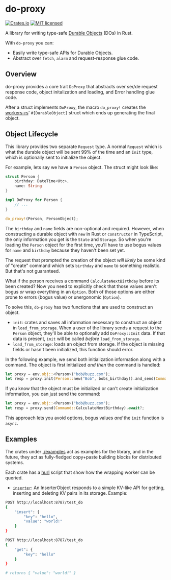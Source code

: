 # do-proxy

[![Crates.io][crates-badge]][crates-url]
[![MIT licensed][mit-badge]][mit-url]

[crates-badge]: https://img.shields.io/crates/v/do-proxy.svg
[crates-url]: https://crates.io/crates/do-proxy
[mit-badge]: https://img.shields.io/badge/license-MIT-blue.svg
[mit-url]: https://github.com/fisherdarling/do-proxy/blob/master/LICENSE

A library for writing type-safe [Durable
Objects](https://developers.cloudflare.com/workers/learning/using-durable-objects/)
(DOs) in Rust.

With `do-proxy` you can:
- Easily write type-safe APIs for Durable Objects.
- Abstract over `fetch`, `alarm` and request-response glue code.

## Overview

do-proxy provides a core trait `DoProxy` that abstracts over ser/de request
response code, object initalization and loading, and Error handling glue code.

After a struct implements `DoProxy`, the macro `do_proxy!` creates the
[workers-rs](https://github.com/cloudflare/workers-rs)' `#[DurableObject]`
struct which ends up generating the final object.

## Object Lifecycle

This library provides two separate `Request` type. A normal `Request` which is
what the durable object will be sent 99% of the time and an `Init` type, which is
optionally sent to initialize the object.

For example, lets say we have a `Person` object. The struct might look like:

```rust
struct Person {
    birthday: DateTime<Utc>,
    name: String
}

impl DoProxy for Person {
    // ...
}

do_proxy!(Person, PersonObject);
```

The `birthday` and `name` fields are non-optional and required. However, when
constructing a durable object with `new` in Rust or `constructor` in TypeScript,
the only information you get is the `State` and `Storage`. So when you're
loading the `Person` object for the first time, you'll have to use bogus values
for `name` and `birthday` because they haven't been set yet.

The request that prompted the creation of the object _will likely_ be some kind
of "create" command which sets `birthday` and `name` to something realistic. But
that's not guaranteed.

What if the person receives a command `CalculateNextBirthday` before its been
created? Now you need to explicitly check that those values aren't bogus _or_
wrap everything in an `Option`. Both of those options are either prone to errors
(bogus value) or unergonomic (`Option`). 

To solve this, `do-proxy` has two functions that are used to construct an
object.

- `init`: crates and saves all information necessary to construct an object in
  `load_from_storage`. When a user of the library sends a request to the
  `Person` object, they'll be able to optionally add `DoProxy::Init` data. If
  that data is present, `init` will be called _before_ `load_from_storage`.
- `load_from_storage`: loads an object from storage. If the object is missing
  fields or hasn't been initialized, this function should error.

In the following example, we send both initialization information along with a
command. The object is first initialized _and then_ the command is handled:

```rust
let proxy = env.obj::<Person>("bob@buzz.com");
let resp = proxy.init(Person::new("Bob", bobs_birthday)).and_send(Command::CalculateNextBirthday).await?;
```

If you know that the object must be initialized or can't create initialization
information, you can just send the command:

```rust
let proxy = env.obj::<Person>("bob@buzz.com");
let resp = proxy.send(Command::CalculateNextBirthday).await?;
```

This approach lets you avoid options, bogus values _and_ the `init` function
is `async`.

## Examples

The crates under [./examples](./examples/) act as examples for the library, and
in the future, they act as fully-fledged copy+paste building blocks for
distributed systems.

Each crate has a [hurl](https://hurl.dev/) script that show how the wrapping
worker can be queried.

- [`inserter`](./examples/inserter/): An InserterObject responds to a simple
  KV-like API for getting, inserting and deleting KV pairs in its storage.
  Example:

```sh
POST http://localhost:8787/test_do
{
    "insert": {
        "key": "hello",
        "value": "world!"
    }
}

POST http://localhost:8787/test_do
{
    "get": {
        "key": "hello"
    }
}

# returns { "value": "world!" }
```

